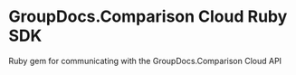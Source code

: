 # GroupDocs.Comparison Cloud Ruby SDK
Ruby gem for communicating with the GroupDocs.Comparison Cloud API